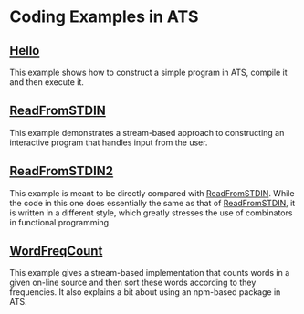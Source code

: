 # Coding Examples in ATS

## [Hello](./Hello)

This example shows how to construct a simple program in ATS, compile
it and then execute it.
  
## [ReadFromSTDIN](./ReadFromSTDIN)

This example demonstrates a stream-based approach to constructing an
interactive program that handles input from the user.

## [ReadFromSTDIN2](./ReadFromSTDIN2)

This example is meant to be directly compared with
[ReadFromSTDIN](./ReadFromSTDIN). While the code in this one does
essentially the same as that of [ReadFromSTDIN](./ReadFromSTDIN), it
is written in a different style, which greatly stresses the use of
combinators in functional programming.

## [WordFreqCount](./WordFreqCount)

This example gives a stream-based implementation that counts words in
a given on-line source and then sort these words according to they
frequencies. It also explains a bit about using an npm-based package
in ATS.


